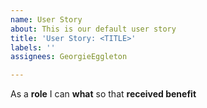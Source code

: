 ```yaml
---
name: User Story
about: This is our default user story
title: 'User Story: <TITLE>'
labels: ''
assignees: GeorgieEggleton

---
```


As a **role** I can **what** so that **received benefit**
